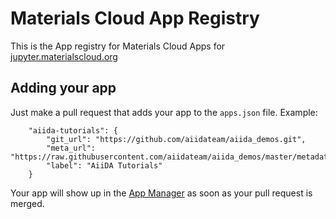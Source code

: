 # Materials Cloud App Registry

This is the App registry for Materials Cloud Apps for [jupyter.materialscloud.org](jupyter.materialscloud.org)

## Adding your app

Just make a pull request that adds your app to the `apps.json` file. Example:

```
    "aiida-tutorials": {
        "git_url": "https://github.com/aiidateam/aiida_demos.git",
        "meta_url": "https://raw.githubusercontent.com/aiidateam/aiida_demos/master/metadata.json",
        "label": "AiiDA Tutorials"
    }
```

Your app will show up in the [App Manager](https://github.com/materialscloud-org/mc-home/blob/master/appmanager.ipynb) as soon as your pull request is merged.
